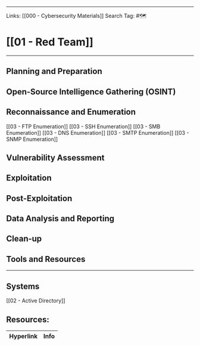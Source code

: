 ___
Links: [[000 - Cybersecurity Materials]]
Search Tag: #🗺 

# [[01 - Red Team]]
***

## Planning and Preparation

## Open-Source Intelligence Gathering (OSINT)

## Reconnaissance and Enumeration

[[03 - FTP Enumeration]]
[[03 - SSH Enumeration]]
[[03 - SMB Enumeration]]
[[03 - DNS Enumeration]]
[[03 - SMTP Enumeration]]
[[03 - SNMP Enumeration]]


## Vulnerability Assessment

## Exploitation

## Post-Exploitation

## Data Analysis and Reporting

## Clean-up

## Tools and Resources


---
## Systems

[[02 - Active Directory]]





## Resources:

| Hyperlink | Info |
| ---- | ---- |
